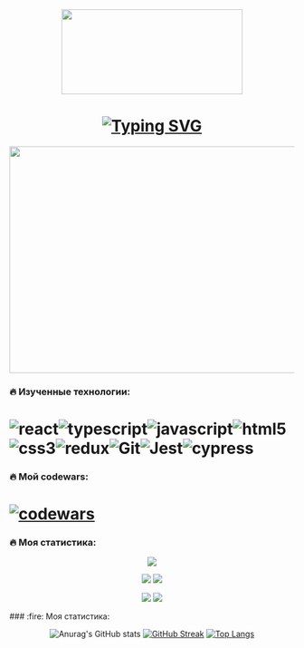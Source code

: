 
<div id="header" align="center" background="#FF00C0">

<img src="https://media.giphy.com/media/Q8xuJjjxQHHJdHn7gJ/giphy.gif" width="320" height="150">

<h1>
<a href="https://git.io/typing-svg"><img src="https://readme-typing-svg.herokuapp.com?font=Rubik+&weight=600&size=25&duration=1000&pause=1000&color=7900F7&background=00A4FF00&center=true&vCenter=true&repeat=true&width=500&lines=%D0%9F%D1%80%D0%B8%D0%B2%D0%B5%D1%82%2C+%D0%BC%D0%B5%D0%BD%D1%8F+%D0%B7%D0%BE%D0%B2%D1%83%D1%82+%D0%92%D0%BB%D0%B0%D0%B4%D0%B8%D1%81%D0%BB%D0%B0%D0%B2);%D0%AF+%D1%80%D0%B0%D0%B7%D1%80%D0%B0%D0%B1%D0%BE%D1%82%D1%87%D0%B8%D0%BA.+%D0%94%D0%BE%D0%B1%D1%80%D0%BE+%D0%BF%D0%BE%D0%B6%D0%B0%D0%BB%D0%BE%D0%B2%D0%B0%D1%82%D1%8C!" alt="Typing SVG" /></a>
</h1>
<div align="center">
  <img src="https://media.giphy.com/media/4H3Ii5eLChYul9p7NL/giphy-downsized-large.gif" width="600" height="400"/>
</div>
</div>

### :fire: Изученные технологии:

# ![react](https://img.shields.io/badge/react-%2320232a.svg?style=for-the-badge&logo=react&logoColor=%2361DAFB)![typescript](https://img.shields.io/badge/typescript-%23007ACC.svg?style=for-the-badge&logo=typescript&logoColor=white)![javascript](https://img.shields.io/badge/javascript-%23323330.svg?style=for-the-badge&logo=javascript&logoColor=%23F7DF1E)![html5](https://img.shields.io/badge/html5-%23E34F26.svg?style=for-the-badge&logo=html5&logoColor=white)![css3](https://img.shields.io/badge/css3-%231572B6.svg?style=for-the-badge&logo=css3&logoColor=white)![redux](https://img.shields.io/badge/redux-%23593d88.svg?style=for-the-badge&logo=redux&logoColor=white)![Git](https://img.shields.io/badge/git-F05032.svg?style=for-the-badge&logo=git&logoColor=white)![Jest](https://img.shields.io/badge/jest-C21325.svg?style=for-the-badge&logo=jest&logoColor=white)![cypress](https://img.shields.io/badge/cypress-17202C.svg?style=for-the-badge&logo=cypress&logoColor=white)

### :fire: Мой codewars:

# [![codewars](https://www.codewars.com/users/CHaPiOn777/badges/small)](https://www.codewars.com/users/CHaPiOn777)
### :fire: Моя статистика:
<dl align='center'>

![](https://github-profile-summary-cards.vercel.app/api/cards/profile-details?username=CHaPiOn777&theme=cobalt)

![](https://github-profile-summary-cards.vercel.app/api/cards/most-commit-language?username=CHaPiOn777&theme=cobalt) ![](https://github-profile-summary-cards.vercel.app/api/cards/repos-per-language?username=CHaPiOn777&theme=cobalt)

![](https://github-profile-summary-cards.vercel.app/api/cards/stats?username=CHaPiOn777&theme=cobalt) ![](https://github-profile-summary-cards.vercel.app/api/cards/productive-time?username=CHaPiOn777&theme=cobalt)
</dl>
### :fire: Моя статистика:

<dl align='center'>

![Anurag's GitHub stats](https://github-readme-stats.vercel.app/api?username=CHaPiOn777&center=true&show_icons=true&card_width=600&icon_color=40e0d0&theme=cobalt&bg_color=20%2C008990%2C38017E)
[![GitHub Streak](https://streak-stats.demolab.com?user=CHaPiOn777&theme=react&hide_border=false&card_width=500&locale=ru&mode=weekly&background=20%2C008990%2C38017E)](https://git.io/streak-stats)
[![Top Langs](https://github-readme-stats.vercel.app/api/top-langs/?username=CHaPiOn777&layout=compact&card_width=400&theme=cobalt&bg_color=20%2C008990%2C38017E)](https://github.com/anuraghazra/github-readme-stats)



</dl>